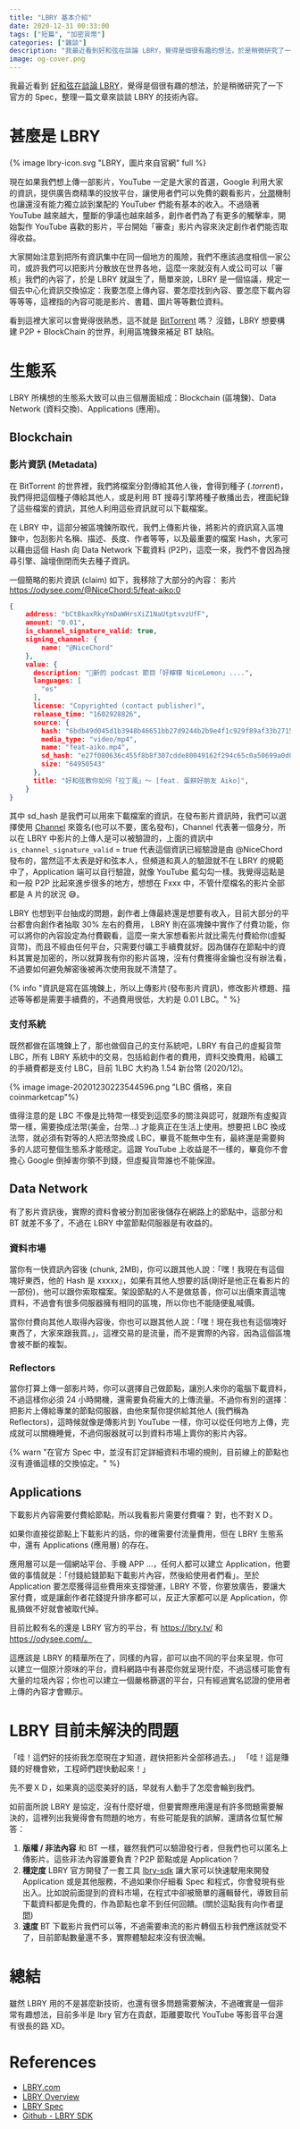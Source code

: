 ```yaml
---
title: "LBRY 基本介紹"
date: 2020-12-31 00:33:00
tags: ["短篇", "加密貨幣"]
categories: ["雜談"]
description: "我最近看到好和弦在談論 LBRY，覺得是個很有趣的想法，於是稍微研究了一下官方的 Spec，整理一篇文章來談談 LBRY 的技術內容。"
image: og-cover.png
---
```


我最近看到 [好和弦在談論 LBRY](https://youtu.be/62zoHP6p1Lc)，覺得是個很有趣的想法，於是稍微研究了一下官方的 Spec，整理一篇文章來談談 LBRY 的技術內容。

# 甚麼是 LBRY

{% image lbry-icon.svg "LBRY，圖片來自官網" full %}

現在如果我們想上傳一部影片，YouTube 一定是大家的首選，Google 利用大家的資訊，提供廣告商精準的投放平台，讓使用者們可以免費的觀看影片，[分潤](https://support.google.com/youtube/answer/72857?hl=zh-Hant)機制也讓還沒有能力獨立談到業配的 YouTuber 們能有基本的收入。不過隨著 YouTube 越來越大，壟斷的爭議也越來越多，創作者們為了有更多的觸擊率，開始製作 YouTube 喜歡的影片，平台開始「審查」影片內容來決定創作者們能否取得收益。

大家開始注意到把所有資訊集中在同一個地方的風險，我們不應該過度相信一家公司，或許我們可以把影片分散放在世界各地，這麼一來就沒有人或公司可以「審核」我們的內容了，於是 LBRY 就誕生了，簡單來說，LBRY 是一個協議，規定一個去中心化資訊交換協定：我要怎麼上傳內容、要怎麼找到內容、要怎麼下載內容等等等，這裡指的內容可能是影片、書籍、圖片等等數位資料。

看到這裡大家可以會覺得很熟悉，這不就是 [BitTorrent](https://en.wikipedia.org/wiki/BitTorrent) 嗎？
沒錯，LBRY 想要構建 P2P + BlockChain 的世界，利用區塊鍊來補足 BT 缺陷。

# 生態系

LBRY 所構想的生態系大致可以由三個層面組成：Blockchain (區塊鍊)、Data Network (資料交換)、Applications (應用)。

## Blockchain

### 影片資訊 (Metadata)

在 BitTorrent 的世界裡，我們將檔案分割傳給其他人後，會得到種子 (.*torrent*)，我們得把這個種子傳給其他人，或是利用 BT 搜尋引擎將種子散播出去，裡面紀錄了這些檔案的資訊，其他人利用這些資訊就可以下載檔案。

在 LBRY 中，這部分被區塊鍊所取代，我們上傳影片後，將影片的資訊寫入區塊鍊中，包刮影片名稱、描述、長度、作者等等，以及最重要的檔案 Hash，大家可以藉由這個 Hash 向 Data Network 下載資料 (P2P)，這麼一來，我們不會因為搜尋引擎、論壇倒閉而失去種子資訊。

一個簡略的影片資訊 (claim) 如下，我移除了大部分的內容：
影片 https://odysee.com/@NiceChord:5/feat-aiko:0

```json
{
	address: "bCtBkaxRkyYmDaWHrsXiZ1NaUtptxvzUfF",
    amount: "0.01",
    is_channel_signature_valid: true,
    signing_channel: {
        name: "@NiceChord"
    },
    value: {
      description: "🎉新的 podcast 節目「好檸檬 NiceLemon」....",
      languages: [
        "es"
      ],
      license: "Copyrighted (contact publisher)",
      release_time: "1602928826",
      source: {
        hash: "6bdb49d045d1b3948b46651bb27d9244b2b9e4f1c929f89af33b27158ad4d10b6d89306f74ff183cb4cffefc4386ae96",
        media_type: "video/mp4",
        name: "feat-aiko.mp4",
        sd_hash: "e27f080636c455f8b8f307cdde80049162f294c65c0a50699a0d08b2148aa1a9626f94a2b27b2aae7cd7856847a640eb",
        size: "64950543"
      },
      title: "好和弦教你如何「拉丁風」～ [feat. 蛋餅好朋友 Aiko]",
    }
}
```

其中 sd_hash 是我們可以用來下載檔案的資訊，在發布影片資訊時，我們可以選擇使用 [Channel](https://lbry.tech/spec#channels) 來簽名(也可以不要，匿名發布)，Channel 代表著一個身分，所以在 LBRY 中影片的上傳人是可以被驗證的，上面的資訊中 `is_channel_signature_valid` = true 代表這個資訊已經驗證是由 @NiceChord 發布的，當然這不太表是好和弦本人，但頻道和真人的驗證就不在 LBRY 的規範中了，Application 端可以自行驗證，就像 YouTube 藍勾勾一樣。我覺得這點是和一般 P2P 比起來進步很多的地方，想想在 Fxxx 中，不管什麼檔名的影片全部都是 A 片的狀況 😅。

LBRY 也想到平台抽成的問題，創作者上傳最終還是想要有收入，目前大部分的平台都會向創作者抽取 30% 左右的費用， LBRY 則在區塊鍊中實作了付費功能，你可以將你的內容設定為付費觀看，這麼一來大家想看影片就比需先付費給你(虛擬貨幣)，而且不經由任何平台，只需要付礦工手續費就好。因為儲存在節點中的資料其實是加密的，所以就算我有你的影片區塊，沒有付費獲得金鑰也沒有辦法看，不過要如何避免解密後被再次使用我就不清楚了。

{% info "資訊是寫在區塊鍊上，所以上傳影片(發布影片資訊)，修改影片標題、描述等等都是需要手續費的，不過費用很低，大約是 0.01 LBC。" %}

### 支付系統

既然都做在區塊鍊上了，那也做個自己的支付系統吧，LBRY 有自己的虛擬貨幣 LBC，所有 LBRY 系統中的交易，包括給創作者的費用，資料交換費用，給礦工的手續費都是支付 LBC，目前 1LBC 大約為 1.54 新台幣 (2020/12)。

{% image image-20201230223544596.png "LBC 價格，來自 coinmarketcap"%}

值得注意的是 LBC 不像是比特幣一樣受到這麼多的關注與認可，就跟所有虛擬貨幣一樣，需要換成法幣(美金，台幣...) 才能真正在生活上使用。想要把 LBC 換成法幣，就必須有對等的人把法幣換成 LBC，畢竟不能無中生有，最終還是需要夠多的人認可整個生態系才能穩定。這跟 YouTube 上收益是不一樣的，畢竟你不會擔心 Google 倒掉害你領不到錢，但虛擬貨幣誰也不能保證。

## Data Network

有了影片資訊後，實際的資料會被分割加密後儲存在網路上的節點中，這部分和 BT 就差不多了，不過在 LBRY 中當節點伺服器是有收益的。

### 資料市場

當你有一快資訊內容後 (chunk, 2MB)，你可以跟其他人說：「嘿！我現在有這個塊好東西，他的 Hash 是 xxxxx」，如果有其他人想要的話(剛好是他正在看影片的一部份)，他可以跟你索取檔案。架設節點的人不是做慈善，你可以出價來賣這塊資料，不過會有很多伺服器擁有相同的區塊，所以你也不能隨便亂喊價。

當你付費向其他人取得內容後，你也可以跟其他人說：「嘿！現在我也有這個塊好東西了，大家來跟我買。」，這裡交易的是流量，而不是實際的內容，因為這個區塊會被不斷的複製。

### Reflectors 

當你打算上傳一部影片時，你可以選擇自己做節點，讓別人來你的電腦下載資料，不過這樣你必須 24 小時開機，還需要負荷龐大的上傳流量。不過你有別的選擇：把影片上傳給專業的節點伺服器，由他來幫你提供給其他人 (我們稱為 Reflectors)，這時候就像是傳影片到 YouTube 一樣，你可以從任何地方上傳，完成就可以關機睡覺，不過伺服器就可以到資料市場上賣你的影片內容。

{% warn "在官方 Spec 中，並沒有訂定詳細資料市場的規則，目前線上的節點也沒有遵循這樣的交換協定。" %}

## Applications

下載影片內容需要付費給節點，所以我看影片需要付費囉？
對，也不對ＸＤ。

如果你直接從節點上下載影片的話，你的確需要付流量費用，但在 LBRY 生態系中，還有 Applications (應用層) 的存在。

應用層可以是一個網站平台、手機 APP ...，任何人都可以建立 Application，他要做的事情就是：「付錢給錢節點下載影片內容，然後給使用者們看」。至於 Application 要怎麼獲得這些費用來支撐營運，LBRY 不管，你要放廣告，要讓大家付費，或是讓創作者花錢提升排序都可以，反正大家都可以是 Application，你亂搞做不好就會被取代掉。

目前比較有名的還是 LBRY 官方的平台，有 https://lbry.tv/ 和 https://odysee.com/。

這應該是 LBRY 的精華所在了，同樣的內容，卻可以由不同的平台來呈現，你可以建立一個原汁原味的平台，資料網路中有甚麼你就呈現什麼，不過這樣可能會有大量的垃圾內容；你也可以建立一個嚴格篩選的平台，只有經過實名認證的使用者上傳的內容才會顯示。



# LBRY 目前未解決的問題

「哇！這們好的技術我怎麼現在才知道，趕快把影片全部移過去。」
「哇！這是賺錢的好機會欸，工程師們趕快動起來！」

先不要ＸＤ，如果真的這麼美好的話，早就有人動手了怎麼會輪到我們。

如前面所說 LBRY 是協定，沒有什麼好壞，但要實際應用還是有許多問題需要解決的，這裡列出我覺得會有問題的地方，有些可能是我的誤解，還請各位幫忙解答：

1. **版權 / 非法內容**
   和 BT 一樣，雖然我們可以驗證發行者，但我們也可以匿名上傳影片。這些非法內容誰要負責？P2P 節點或是 Application？
2. **穩定度**
   LBRY 官方開發了一套工具 [lbry-sdk](https://github.com/lbryio/lbry-sdk) 讓大家可以快速駛用來開發 Application 或是其他服務，不過如果你仔細看 Spec 和程式，你會發現有些出入。比如說前面提到的資料市場，在程式中卻被簡單的邏輯替代，導致目前下載資料都是免費的，作為節點也拿不到任何回饋。(關於這點我有向作者[提問](https://github.com/lbryio/lbry-sdk/issues/3122))
3. **速度**
   BT 下載影片我們可以等，不過需要串流的影片轉個五秒我們應該就受不了，目前節點數量還不多，實際體驗起來沒有很流暢。

# 總結

雖然 LBRY 用的不是甚麼新技術，也還有很多問題需要解決，不過確實是一個非常有趣想法，目前多半是 lbry 官方在貢獻，距離要取代 YouTube 等影音平台還有很長的路 XD。

# References

- [LBRY.com](https://lbry.com/)
- [LBRY Overview](https://lbry.tech/overview)
- [LBRY Spec](https://lbry.tech/spec)
- [Github - LBRY SDK](https://github.com/lbryio/lbry-sdk)